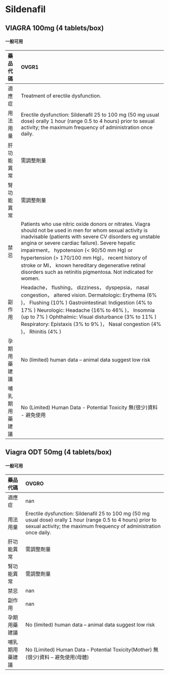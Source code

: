 # Sildenafil

## VIAGRA 100mg (4 tablets/box)

#### 一般可用

| 藥品代碼       | OVGR1                                                                                                                                                                                                                                                                                                                                                                                                                                            |
|:---------------|:-------------------------------------------------------------------------------------------------------------------------------------------------------------------------------------------------------------------------------------------------------------------------------------------------------------------------------------------------------------------------------------------------------------------------------------------------|
| 適應症         | Treatment of erectile dysfunction.                                                                                                                                                                                                                                                                                                                                                                                                               |
| 用法用量       | Erectile dysfunction: Sildenafil 25 to 100 mg (50 mg usual dose) orally 1 hour (range 0.5 to 4 hours) prior to sexual activity; the maximum frequency of administration once daily.                                                                                                                                                                                                                                                              |
| 肝功能異常     | 需調整劑量                                                                                                                                                                                                                                                                                                                                                                                                                                       |
| 腎功能異常     | 需調整劑量                                                                                                                                                                                                                                                                                                                                                                                                                                       |
| 禁忌           | Patients who use nitric oxide donors or nitrates. Viagra should not be used in men for whom sexual activity is inadvisable (patients with severe CV disorders eg unstable angina or severe cardiac failure). Severe hepatic impairment， hypotension (< 90/50 mm Hg) or hypertension (> 170/100 mm Hg)， recent history of stroke or MI， known hereditary degenerative retinal disorders such as retinitis pigmentosa. Not indicated for women. |
| 副作用         | Headache， flushing， dizziness， dyspepsia， nasal congestion， altered vision. Dermatologic: Erythema (6% )， Flushing (10% ) Gastrointestinal: Indigestion (4% to 17% ) Neurologic: Headache (16% to 46% )， Insomnia (up to 7% ) Ophthalmic: Visual disturbance (3% to 11% ) Respiratory: Epistaxis (3% to 9% )， Nasal congestion (4% )， Rhinitis (4% )                                                                                    |
| 孕期用藥建議   | No (limited) human data – animal data suggest low risk                                                                                                                                                                                                                                                                                                                                                                                           |
| 哺乳期用藥建議 | No (Limited) Human Data - Potential Toxicity 無(很少)資料 - 避免使用                                                                                                                                                                                                                                                                                                                                                                             |

## Viagra ODT 50mg (4 tablets/box)

#### 一般可用

| 藥品代碼       | OVGRO                                                                                                                                                                               |
|:---------------|:------------------------------------------------------------------------------------------------------------------------------------------------------------------------------------|
| 適應症         | nan                                                                                                                                                                                 |
| 用法用量       | Erectile dysfunction: Sildenafil 25 to 100 mg (50 mg usual dose) orally 1 hour (range 0.5 to 4 hours) prior to sexual activity; the maximum frequency of administration once daily. |
| 肝功能異常     | 需調整劑量                                                                                                                                                                          |
| 腎功能異常     | 需調整劑量                                                                                                                                                                          |
| 禁忌           | nan                                                                                                                                                                                 |
| 副作用         | nan                                                                                                                                                                                 |
| 孕期用藥建議   | No (limited) human data – animal data suggest low risk                                                                                                                              |
| 哺乳期用藥建議 | No (Limited) Human Data – Potential Toxicity(Mother) 無(很少)資料 – 避免使用(母體)                                                                                                  |

